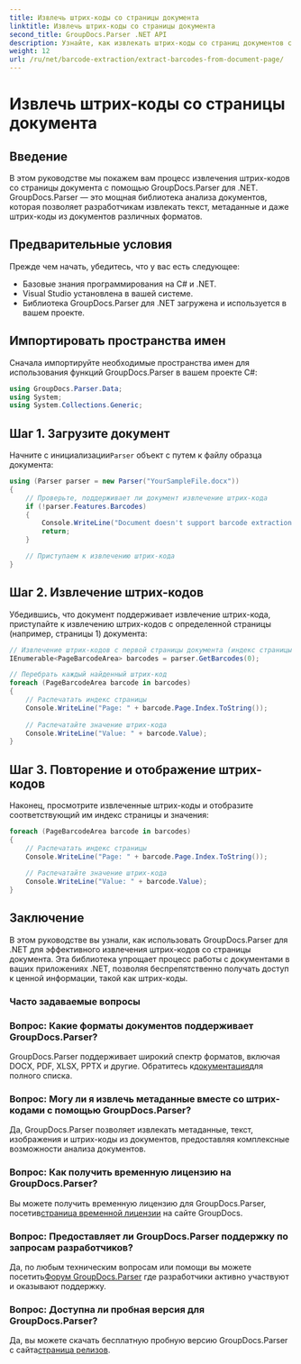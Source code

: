 ```yaml
---
title: Извлечь штрих-коды со страницы документа
linktitle: Извлечь штрих-коды со страницы документа
second_title: GroupDocs.Parser .NET API
description: Узнайте, как извлекать штрих-коды со страниц документов с помощью GroupDocs.Parser для .NET. В этом руководстве представлены пошаговые инструкции по извлечению штрих-кода.
weight: 12
url: /ru/net/barcode-extraction/extract-barcodes-from-document-page/
---
```


# Извлечь штрих-коды со страницы документа

## Введение
В этом руководстве мы покажем вам процесс извлечения штрих-кодов со страницы документа с помощью GroupDocs.Parser для .NET. GroupDocs.Parser — это мощная библиотека анализа документов, которая позволяет разработчикам извлекать текст, метаданные и даже штрих-коды из документов различных форматов.
## Предварительные условия

Прежде чем начать, убедитесь, что у вас есть следующее:
- Базовые знания программирования на C# и .NET.
- Visual Studio установлена в вашей системе.
- Библиотека GroupDocs.Parser для .NET загружена и используется в вашем проекте.
## Импортировать пространства имен
Сначала импортируйте необходимые пространства имен для использования функций GroupDocs.Parser в вашем проекте C#:

```csharp
using GroupDocs.Parser.Data;
using System;
using System.Collections.Generic;
```
## Шаг 1. Загрузите документ

 Начните с инициализации`Parser` объект с путем к файлу образца документа:

```csharp
using (Parser parser = new Parser("YourSampleFile.docx"))
{
    // Проверьте, поддерживает ли документ извлечение штрих-кода
    if (!parser.Features.Barcodes)
    {
        Console.WriteLine("Document doesn't support barcode extraction.");
        return;
    }

    // Приступаем к извлечению штрих-кода
}
```
## Шаг 2. Извлечение штрих-кодов

Убедившись, что документ поддерживает извлечение штрих-кода, приступайте к извлечению штрих-кодов с определенной страницы (например, страницы 1) документа:

```csharp
// Извлечение штрих-кодов с первой страницы документа (индекс страницы начинается с 0)
IEnumerable<PageBarcodeArea> barcodes = parser.GetBarcodes(0);

// Перебрать каждый найденный штрих-код
foreach (PageBarcodeArea barcode in barcodes)
{
    // Распечатать индекс страницы
    Console.WriteLine("Page: " + barcode.Page.Index.ToString());
    
    // Распечатайте значение штрих-кода
    Console.WriteLine("Value: " + barcode.Value);
}
```
## Шаг 3. Повторение и отображение штрих-кодов

Наконец, просмотрите извлеченные штрих-коды и отобразите соответствующий им индекс страницы и значения:

```csharp
foreach (PageBarcodeArea barcode in barcodes)
{
    // Распечатать индекс страницы
    Console.WriteLine("Page: " + barcode.Page.Index.ToString());
    
    // Распечатайте значение штрих-кода
    Console.WriteLine("Value: " + barcode.Value);
}
```
## Заключение

В этом руководстве вы узнали, как использовать GroupDocs.Parser для .NET для эффективного извлечения штрих-кодов со страницы документа. Эта библиотека упрощает процесс работы с документами в ваших приложениях .NET, позволяя беспрепятственно получать доступ к ценной информации, такой как штрих-коды.

### Часто задаваемые вопросы

### Вопрос: Какие форматы документов поддерживает GroupDocs.Parser?
 GroupDocs.Parser поддерживает широкий спектр форматов, включая DOCX, PDF, XLSX, PPTX и другие. Обратитесь к[документация](https://tutorials.groupdocs.com/parser/net/)для полного списка.

### Вопрос: Могу ли я извлечь метаданные вместе со штрих-кодами с помощью GroupDocs.Parser?
Да, GroupDocs.Parser позволяет извлекать метаданные, текст, изображения и штрих-коды из документов, предоставляя комплексные возможности анализа документов.

### Вопрос: Как получить временную лицензию на GroupDocs.Parser?
 Вы можете получить временную лицензию для GroupDocs.Parser, посетив[страница временной лицензии](https://purchase.groupdocs.com/temporary-license/) на сайте GroupDocs.

### Вопрос: Предоставляет ли GroupDocs.Parser поддержку по запросам разработчиков?
 Да, по любым техническим вопросам или помощи вы можете посетить[Форум GroupDocs.Parser](https://forum.groupdocs.com/c/parser/17) где разработчики активно участвуют и оказывают поддержку.

### Вопрос: Доступна ли пробная версия для GroupDocs.Parser?
 Да, вы можете скачать бесплатную пробную версию GroupDocs.Parser с сайта[страница релизов](https://releases.groupdocs.com/).